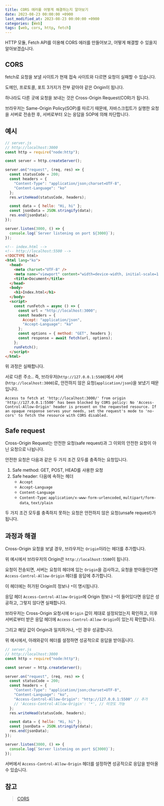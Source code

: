 ```yaml
---
title: CORS 에러를 어떻게 해결하는지 알아보기
date: 2023-08-23 00:00:00 +0900
last_modified_at: 2023-08-23 00:00:00 +0900
categories: [Web]
tags: [web, cors, http, fetch]
---
```


HTTP 모듈, Fetch API를 이용해 CORS 에러를 만들어보고, 어떻게 해결할 수 있을지 알아보겠습니다.

## CORS

fetch로 요청을 보낼 사이트가 현재 접속 사이트와 다르면 요청이 실패할 수 있습니다.

도메인, 프로토콜, 포트 3가지가 전부 같아야 같은 Origin이 됩니다.

하나라도 다른 곳에 요청을 보내는 것은 Cross-Origin Request(COR)가 됩니다.

브라우저는 Same-Origin Policy(SOP)를 따르기 때문에, 자바스크립트가 실행한 요청을 서버로 전송한 후, 서버로부터 오는 응답을 SOP에 의해 차단합니다.

## 예시

```javascript
// server.js
// http://localhost:3000
const http = require("node:http");

const server = http.createServer();

server.on("request", (req, res) => {
  const statusCode = 200;
  const headers = {
    "Content-Type": "application/json;charset=UTF-8",
    "Content-Language": "ko"
  };
  res.writeHead(statusCode, headers);

  const data = { hello: "Hi, hi" };
  const jsonData = JSON.stringify(data);
  res.end(jsonData);
});

server.listen(3000, () => {
  console.log(`Server listening on port ${3000}`);
});
```

```html
<!-- index.html -->
<!-- http://localhost:5500 -->
<!DOCTYPE html>
<html lang="ko">
  <head>
    <meta charset="UTF-8" />
    <meta name="viewport" content="width=device-width, initial-scale=1.0" />
    <title>Document</title>
  </head>
  <body>
    <h1>Index.html</h1>
  </body>
  <script>
    const runFetch = async () => {
      const url = "http://localhost:3000";
      const headers = {
        Accept: "application/json",
        "Accept-Language": "ko"
      };
      const options = { method: "GET", headers };
      const response = await fetch(url, options);
    };
    runFetch();
  </script>
</html>
```

위 과정은 실패합니다.

서로 다른 주소.. 즉, 브라우저(`http://127.0.0.1:5500`)에서 서버(`http://localhost:3000`)로, 안전하지 않은 요청(`application/json`)을 보냈기 때문입니다.

```
Access to fetch at 'http://localhost:3000/' from origin 'http://127.0.0.1:5500' has been blocked by CORS policy: No 'Access-Control-Allow-Origin' header is present on the requested resource. If an opaque response serves your needs, set the request's mode to 'no-cors' to fetch the resource with CORS disabled.
```

## Safe request

Cross-Origin Request는 안전한 요청(safe request)과 그 이외의 안전한 요청이 아닌 요청으로 나뉩니다.

안전한 요청은 다음과 같은 두 가지 조건 모두를 충족하는 요청입니다.

1. Safe method: GET, POST, HEAD를 사용한 요청
2. Safe header: 다음에 속하는 헤더
   - `Accept`
   - `Accept-Language`
   - `Content-Language`
   - `Content-Type`: `application/x-www-form-urlencoded`, `multipart/form-data`, `text/plain`

두 가지 조건 모두를 충족하지 못하는 요청은 안전하지 않은 요청(unsafe request)가 됩니다.

## 과정과 해결

Cross-Origin 요청을 보낼 경우, 브라우저는 `Origin`이라는 헤더를 추가합니다.

위 예시에서 브라우저의 Origin은 `http://localhost:5500`이 됩니다.

요청이 전송되면, 서버는 요청의 헤더에 있는 `Origin`을 검사하고, 요청을 받아들인다면 `Access-Control-Allow-Origin` 헤더를 응답에 추가합니다.

이 헤더에는 허가된 Origin의 정보나 `*`이 명시됩니다.

응답 헤더 `Access-Control-Allow-Origin`에 Origin 정보나 `*`이 들어있다면 응답은 성공하고, 그렇지 않다면 실패합니다.

브라우저는 Cross-Origin 요청시에 `Origin` 값이 제대로 설정되었는지 확인하고, 이후 서버로부터 받은 응답 헤더에 `Access-Control-Allow-Origin`이 있는지 확인합니다.

그리고 해당 값이 Origin과 일치하거나, `*`인 경우 성공합니다.

위 예시에서, 아래와같이 헤더를 설정하면 성공적으로 응답을 받아옵니다.

```javascript
// server.js
// http://localhost:3000
const http = require("node:http");

const server = http.createServer();

server.on("request", (req, res) => {
  const statusCode = 200;
  const headers = {
    "Content-Type": "application/json;charset=UTF-8",
    "Content-Language": "ko",
    "Access-Control-Allow-Origin": "http://127.0.0.1:5500" // 추가
    // 'Access-Control-Allow-Origin': '*', // 이것도 가능
  };
  res.writeHead(statusCode, headers);

  const data = { hello: "Hi, hi" };
  const jsonData = JSON.stringify(data);
  res.end(jsonData);
});

server.listen(3000, () => {
  console.log(`Server listening on port ${3000}`);
});
```

서버에서 `Access-Control-Allow-Origin` 헤더를 설정하면 성공적으로 응답을 받아올 수 있습니다.

## 참고

> [CORS](https://ko.javascript.info/fetch-crossorigin)
